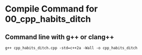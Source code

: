 # Compile Command for 00_cpp_habits_ditch

## Command line with g++ or clang++

```shell
g++ cpp_habits_ditch.cpp -std=c++2a -Wall -o cpp_habits_ditch
```
